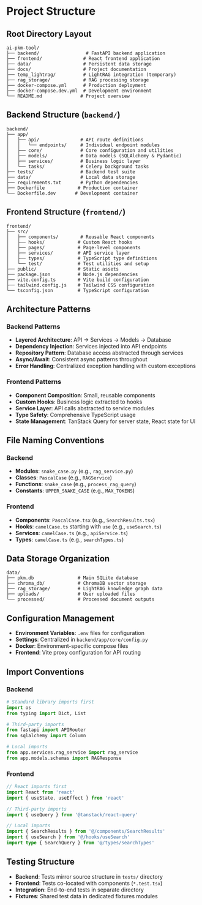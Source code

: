 # Project Structure

## Root Directory Layout

```
ai-pkm-tool/
├── backend/                 # FastAPI backend application
├── frontend/               # React frontend application
├── data/                   # Persistent data storage
├── docs/                   # Project documentation
├── temp_lightrag/          # LightRAG integration (temporary)
├── rag_storage/            # RAG processing storage
├── docker-compose.yml      # Production deployment
├── docker-compose.dev.yml  # Development environment
└── README.md              # Project overview
```

## Backend Structure (`backend/`)

```
backend/
├── app/
│   ├── api/               # API route definitions
│   │   └── endpoints/     # Individual endpoint modules
│   ├── core/              # Core configuration and utilities
│   ├── models/            # Data models (SQLAlchemy & Pydantic)
│   ├── services/          # Business logic layer
│   └── tasks/             # Celery background tasks
├── tests/                 # Backend test suite
├── data/                  # Local data storage
├── requirements.txt       # Python dependencies
├── Dockerfile            # Production container
└── Dockerfile.dev       # Development container
```

## Frontend Structure (`frontend/`)

```
frontend/
├── src/
│   ├── components/        # Reusable React components
│   ├── hooks/            # Custom React hooks
│   ├── pages/            # Page-level components
│   ├── services/         # API service layer
│   ├── types/            # TypeScript type definitions
│   └── test/             # Test utilities and setup
├── public/               # Static assets
├── package.json          # Node.js dependencies
├── vite.config.ts        # Vite build configuration
├── tailwind.config.js    # Tailwind CSS configuration
└── tsconfig.json         # TypeScript configuration
```

## Architecture Patterns

### Backend Patterns

- **Layered Architecture**: API → Services → Models → Database
- **Dependency Injection**: Services injected into API endpoints
- **Repository Pattern**: Database access abstracted through services
- **Async/Await**: Consistent async patterns throughout
- **Error Handling**: Centralized exception handling with custom exceptions

### Frontend Patterns

- **Component Composition**: Small, reusable components
- **Custom Hooks**: Business logic extracted to hooks
- **Service Layer**: API calls abstracted to service modules
- **Type Safety**: Comprehensive TypeScript usage
- **State Management**: TanStack Query for server state, React state for UI

## File Naming Conventions

### Backend
- **Modules**: `snake_case.py` (e.g., `rag_service.py`)
- **Classes**: `PascalCase` (e.g., `RAGService`)
- **Functions**: `snake_case` (e.g., `process_rag_query`)
- **Constants**: `UPPER_SNAKE_CASE` (e.g., `MAX_TOKENS`)

### Frontend
- **Components**: `PascalCase.tsx` (e.g., `SearchResults.tsx`)
- **Hooks**: `camelCase.ts` starting with `use` (e.g., `useSearch.ts`)
- **Services**: `camelCase.ts` (e.g., `apiService.ts`)
- **Types**: `camelCase.ts` (e.g., `searchTypes.ts`)

## Data Storage Organization

```
data/
├── pkm.db                # Main SQLite database
├── chroma_db/            # ChromaDB vector storage
├── rag_storage/          # LightRAG knowledge graph data
├── uploads/              # User uploaded files
└── processed/            # Processed document outputs
```

## Configuration Management

- **Environment Variables**: `.env` files for configuration
- **Settings**: Centralized in `backend/app/core/config.py`
- **Docker**: Environment-specific compose files
- **Frontend**: Vite proxy configuration for API routing

## Import Conventions

### Backend
```python
# Standard library imports first
import os
from typing import Dict, List

# Third-party imports
from fastapi import APIRouter
from sqlalchemy import Column

# Local imports
from app.services.rag_service import rag_service
from app.models.schemas import RAGResponse
```

### Frontend
```typescript
// React imports first
import React from 'react'
import { useState, useEffect } from 'react'

// Third-party imports
import { useQuery } from '@tanstack/react-query'

// Local imports
import { SearchResults } from '@/components/SearchResults'
import { useSearch } from '@/hooks/useSearch'
import type { SearchQuery } from '@/types/searchTypes'
```

## Testing Structure

- **Backend**: Tests mirror source structure in `tests/` directory
- **Frontend**: Tests co-located with components (`*.test.tsx`)
- **Integration**: End-to-end tests in separate directory
- **Fixtures**: Shared test data in dedicated fixtures modules